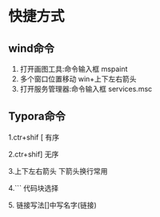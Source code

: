 # 快捷方式

## wind命令

1. 打开画图工具:命令输入框  mspaint
2. 多个窗口位置移动   win+上下左右箭头
3. 打开服务管理器:命令输入框  services.msc

## Typora命令

1.ctr+shif [     有序

2.ctr+shif]      无序

3.上下左右箭头  下箭头换行常用

4.```                 代码块选择

5.[]()       链接写法[]中写名字(链接)